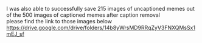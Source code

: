 I was also able to successfully save 215 images of uncaptioned memes out of the 500 images of captioned memes after caption removal<br>
please find the link to those images below<br>
https://drive.google.com/drive/folders/14b8yWrsMD9RRqZyV3FNXQMsSx1mEJ_sf

